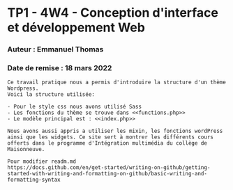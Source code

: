 # TP1 - 4W4 - Conception d'interface et développement Web
### Auteur : Emmanuel Thomas
### Date de remise : 18 mars 2022

```
Ce travail pratique nous a permis d'introduire la structure d'un thème Wordpress.
Voici la structure utilisée:

- Pour le style css nous avons utilisé Sass
- Les fonctions du thème se trouve dans <<functions.php>>
- Le modèle principal est : <<index.php>>

Nous avons aussi appris a utiliser les mixin, les fonctions wordPress ainsi que les widgets. Ce site sert à montrer les différents cours offerts dans le programme d'Intégration multimédia du collège de Maisonneuve.

Pour modifier readm.md
https://docs.github.com/en/get-started/writing-on-github/getting-started-with-writing-and-formatting-on-github/basic-writing-and-formatting-syntax
